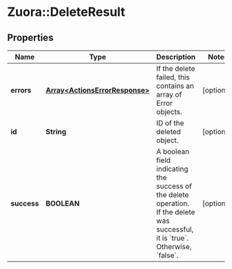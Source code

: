 # Zuora::DeleteResult

## Properties
Name | Type | Description | Notes
------------ | ------------- | ------------- | -------------
**errors** | [**Array&lt;ActionsErrorResponse&gt;**](ActionsErrorResponse.md) | If the delete failed, this contains an array of Error objects.  | [optional] 
**id** | **String** | ID of the deleted object.  | [optional] 
**success** | **BOOLEAN** | A boolean field indicating the success of the delete operation. If the delete was successful, it is &#x60;true&#x60;. Otherwise, &#x60;false&#x60;.  | [optional] 


